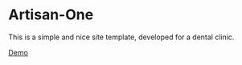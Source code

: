 # Artisan-One

This is a simple and nice site template, developed for a dental clinic.

<a href="http://www.octavianmos.esy.es/projects/artisan_one/index.html">Demo</a>

